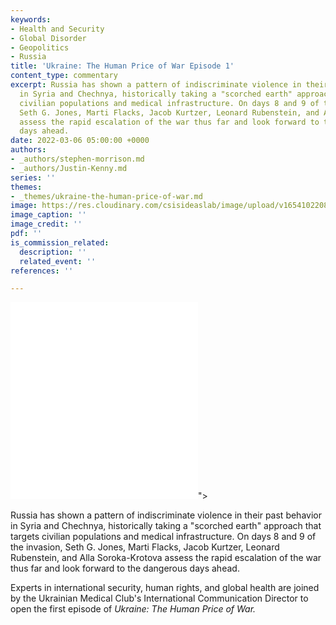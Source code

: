 ```yaml
---
keywords:
- Health and Security
- Global Disorder
- Geopolitics
- Russia
title: 'Ukraine: The Human Price of War Episode 1'
content_type: commentary
excerpt: Russia has shown a pattern of indiscriminate violence in their past behavior
  in Syria and Chechnya, historically taking a "scorched earth" approach that targets
  civilian populations and medical infrastructure. On days 8 and 9 of the invasion,
  Seth G. Jones, Marti Flacks, Jacob Kurtzer, Leonard Rubenstein, and Alla Soroka-Krotova
  assess the rapid escalation of the war thus far and look forward to the dangerous
  days ahead.
date: 2022-03-06 05:00:00 +0000
authors:
- _authors/stephen-morrison.md
- _authors/Justin-Kenny.md
series: ''
themes:
- _themes/ukraine-the-human-price-of-war.md
image: https://res.cloudinary.com/csisideaslab/image/upload/v1654102208/health-commission/Ukraine_The_Human_Price_of_War_Final_THUMBNAIL.Still001_ayxt55.jpg
image_caption: ''
image_credit: ''
pdf: ''
is_commission_related:
  description: ''
  related_event: ''
references: ''

---
```

<div class="video-wrapper post-feature-video"> <iframe allow="autoplay; encrypted-media" allowfullscreen="" frameborder="0" src="<iframe width="560" height="315" src="https://www.youtube.com/embed/1qtPTLNMXOQ" title="YouTube video player" frameborder="0" allow="accelerometer; autoplay; clipboard-write; encrypted-media; gyroscope; picture-in-picture" allowfullscreen></iframe>"></iframe> </div>

  
Russia has shown a pattern of indiscriminate violence in their past behavior in Syria and Chechnya, historically taking a "scorched earth" approach that targets civilian populations and medical infrastructure. On days 8 and 9 of the invasion, Seth G. Jones, Marti Flacks, Jacob Kurtzer, Leonard Rubenstein, and Alla Soroka-Krotova assess the rapid escalation of the war thus far and look forward to the dangerous days ahead.

Experts in international security, human rights, and global health are joined by the Ukrainian Medical Club's International Communication Director to open the first episode of _Ukraine: The Human Price of War._